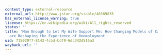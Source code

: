 ```yaml
---
content_type: external-resource
external_url: http://www.jstor.org/stable/40389835
has_external_license_warning: true
license: https://en.wikipedia.org/wiki/All_rights_reserved
status: ''
title: 'Man Enough to Let My Wife Support Me: How Changing Models of Career and Gender
  are Reshaping the Experience of Unemployment'
uid: 715029f7-8143-4cbd-bdf9-6dc342d516a3
wayback_url: ''
---
```

